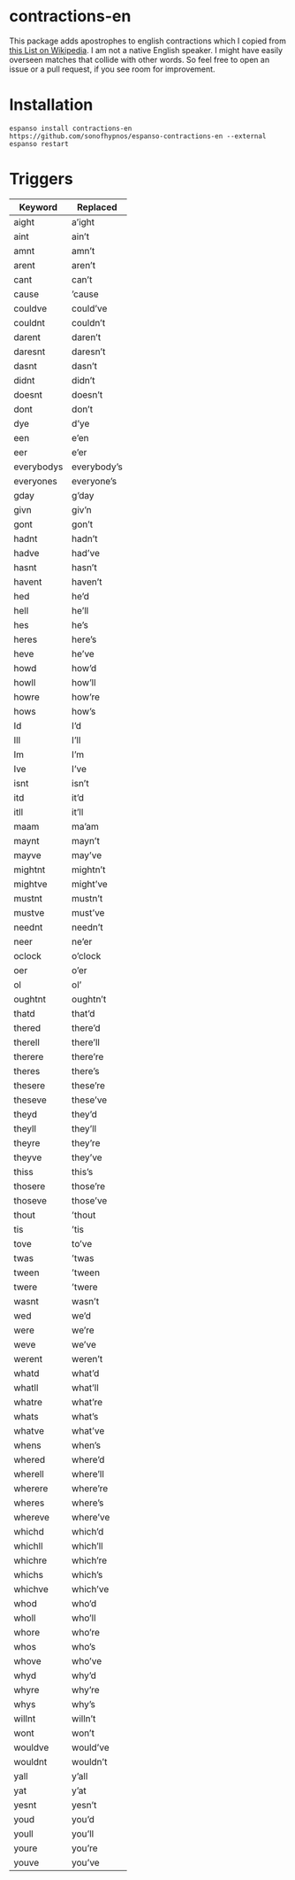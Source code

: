 # contractions-en

This package adds apostrophes to english contractions which I copied from [this List on Wikipedia](https://en.wikipedia.org/wiki/Wikipedia:List_of_English_contractions). I am not a native English speaker. I might have easily overseen matches that collide with other words. So feel free to open an issue or a pull request, if you see room for improvement.

# Installation

```
espanso install contractions-en https://github.com/sonofhypnos/espanso-contractions-en --external
espanso restart
```


# Triggers

Keyword | Replaced
--- | ---
aight | a’ight
aint | ain’t
amnt | amn’t
arent | aren’t
cant | can’t
cause | ’cause
couldve | could’ve
couldnt | couldn’t
darent | daren’t
daresnt | daresn’t
dasnt | dasn’t
didnt | didn’t
doesnt | doesn’t
dont | don’t
dye | d’ye
een | e’en
eer | e’er
everybodys | everybody’s
everyones | everyone’s
gday | g’day
givn | giv’n
gont | gon’t
hadnt | hadn’t
hadve | had’ve
hasnt | hasn’t
havent | haven’t
hed | he’d
hell | he’ll
hes | he’s
heres | here’s
heve | he’ve
howd | how’d
howll | how’ll
howre | how’re
hows | how’s
Id | I’d
Ill | I’ll
Im | I’m
Ive | I’ve
isnt | isn’t
itd | it’d
itll | it’ll
maam | ma’am
maynt | mayn’t
mayve | may’ve
mightnt | mightn’t
mightve | might’ve
mustnt | mustn’t
mustve | must’ve
neednt | needn’t
neer | ne’er
oclock | o’clock
oer | o’er
ol | ol’
oughtnt | oughtn’t
thatd | that’d
thered | there’d
therell | there’ll
therere | there’re
theres | there’s
thesere | these’re
theseve | these’ve
theyd | they’d
theyll | they’ll
theyre | they’re
theyve | they’ve
thiss | this’s
thosere | those’re
thoseve | those’ve
thout | ’thout
tis | ’tis
tove | to’ve
twas | ’twas
tween | ’tween
twere | ’twere
wasnt | wasn’t
wed | we’d
were | we’re
weve | we’ve
werent | weren’t
whatd | what’d
whatll | what’ll
whatre | what’re
whats | what’s
whatve | what’ve
whens | when’s
whered | where’d
wherell | where’ll
wherere | where’re
wheres | where’s
whereve | where’ve
whichd | which’d
whichll | which’ll
whichre | which’re
whichs | which’s
whichve | which’ve
whod | who’d
wholl | who’ll
whore | who’re
whos | who’s
whove | who’ve
whyd | why’d
whyre | why’re
whys | why’s
willnt | willn’t
wont | won’t
wouldve | would’ve
wouldnt | wouldn’t
yall | y’all
yat | y’at
yesnt | yesn’t
youd | you’d
youll | you’ll
youre | you’re
youve | you’ve
